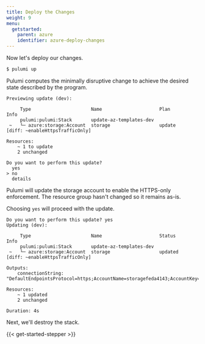 ```yaml
---
title: Deploy the Changes
weight: 9
menu:
  getstarted:
    parent: azure
    identifier: azure-deploy-changes
---
```


Now let's deploy our changes.

```bash
$ pulumi up
```

Pulumi computes the minimally disruptive change to achieve the desired state described by the program.

```
Previewing update (dev):

     Type                      Name                     Plan       Info
     pulumi:pulumi:Stack       update-az-templates-dev             
 ~   └─ azure:storage:Account  storage                  update     [diff: ~enableHttpsTrafficOnly]
 
Resources:
    ~ 1 to update
    2 unchanged

Do you want to perform this update?
  yes
> no
  details
```

Pulumi will update the storage account to enable the HTTPS-only enforcement. The resource group hasn't changed so it remains as-is.

Choosing `yes` will proceed with the update.

```
Do you want to perform this update? yes
Updating (dev):

     Type                      Name                     Status      Info
     pulumi:pulumi:Stack       update-az-templates-dev              
 ~   └─ azure:storage:Account  storage                  updated     [diff: ~enableHttpsTrafficOnly]

Outputs:
    connectionString: "DefaultEndpointsProtocol=https;AccountName=storagefeda4143;AccountKey=...;EndpointSuffix=core.windows.net"

Resources:
    ~ 1 updated
    2 unchanged

Duration: 4s
```

Next, we'll destroy the stack.

{{< get-started-stepper >}}
